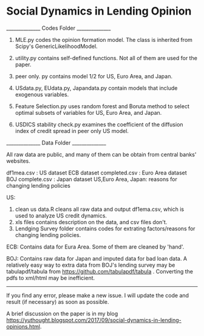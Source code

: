 # Social Dynamics in Lending Opinion

______________ Codes Folder ______________

1. MLE.py codes the opinion formation model. The class is inherited from Scipy's GenericLikelihoodModel.
2. utility.py contains self-defined functions. Not all of them are used for the paper. 

3. peer only. py contains model 1/2 for US, Euro Area, and Japan.
4. USdata.py, EUdata.py, Japandata.py contain models that include exogenous variables.
5. Feature Selection.py uses random forest and Boruta method to select optimal subsets of variables for US, Euro Area,        and Japan. 
6. USDICS stability check.py examines the coefficient of the diffusion index of credit spread in peer only US model. 

______________ Data Folder ______________

All raw data are public, and many of them can be obtain from central banks' websites. 

df1mea.csv : US dataset
ECB dataset completed.csv : Euro Area dataset 
BOJ complete.csv : Japan dataset
US,Euro Area, Japan: reasons for changing lending policies

US:
  1. clean us data.R cleans all raw data and output df1ema.csv, which is used to analyze US credit dynamics. 
  2. xls files contains description on the data, and csv files don't. 
  3. Lendging Survey folder contains codes for extrating factors/reasons for changing lending policies.

ECB: 
  Contains data for Eura Area. Some of them are cleaned by 'hand'. 
  
BOJ: 
  Contains raw data for Japan and imputed data for bad loan data. A relatively easy way to extra data from BOJ's lending survey may be tabulapdf/tabula from https://github.com/tabulapdf/tabula . Converting the pdfs to xml/html may be inefficient.
  
_______________________________________

If you find any error,  please make a new issue. I will update the code and result (if necessary) as soon as possible. 

A brief discussion on the paper is in my blog https://yuthought.blogspot.com/2017/09/social-dynamics-in-lending-opinions.html. 
